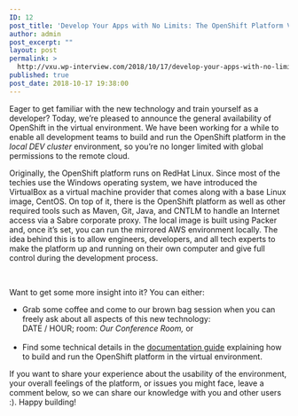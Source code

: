 ```yaml
---
ID: 12
post_title: 'Develop Your Apps with No Limits: The OpenShift Platform Virtual Machine'
author: admin
post_excerpt: ""
layout: post
permalink: >
  http://vxu.wp-interview.com/2018/10/17/develop-your-apps-with-no-limits-the-openshift-platform-virtual-machine/
published: true
post_date: 2018-10-17 19:38:00
---
```

<span style="font-weight: 400;">Eager to get familiar with the new technology and train yourself as a developer? Today, we’re pleased to announce the general availability of OpenShift in the virtual environment. W</span><span style="font-weight: 400;">e have been working for a while to enable all development teams to build and run the OpenShift platform in the </span><i><span style="font-weight: 400;">local DEV cluster</span></i><span style="font-weight: 400;"> environment, so you’re no longer limited with global permissions to the remote cloud.</span>

<span style="font-weight: 400;">Originally, the OpenShift platform runs on RedHat Linux. Since most of the techies use the Windows operating system, we have introduced the VirtualBox as a virtual machine provider that comes along with a </span><span style="font-weight: 400;">base Linux image, </span><span style="font-weight: 400;">CentOS. On top of it, there is the OpenShift platform as well as other required tools such as </span><span style="font-weight: 400;">Maven, Git, Java, and CNTLM</span> <span style="font-weight: 400;">to handle an Internet access via a Sabre corporate proxy. The local image is built using Packer</span> <span style="font-weight: 400;">and, once it’s set, you can run the mirrored AWS environment locally.</span> <span style="font-weight: 400;">The idea behind this is to allow engineers, developers, and all tech experts to make the platform up and running on their own computer and give full control during the development process.</span>

&nbsp;

<span style="font-weight: 400;">Want to get some more insight into it? You can either:</span>
<ul>
 	<li><span style="font-weight: 400;">Grab some coffee and come to our brown bag session when you can freely ask about all aspects of this new technology:</span></li>
 	<li style="list-style-type: none;"><span style="font-weight: 400;">DATE / HOUR; room: </span><i><span style="font-weight: 400;">Our Conference Room, </span></i><span style="font-weight: 400;">or</span></li>
&nbsp;
 	<li><span style="font-weight: 400;">Find some technical details in the </span><a href="http://nataliakatrynska.github.io" target="_blank" rel="noopener"><span style="font-weight: 400;">documentation guide</span></a><span style="font-weight: 400;"> explaining how to build and run the OpenShift platform in the virtual environment.</span></li>
</ul>
<span style="font-weight: 400;">If you want to share your experience about the usability of the environment, your overall feelings of the platform, or issues you might face, leave a comment below, so we can share our knowledge with you and other users :).</span>
<span style="font-weight: 400;">Happy building!</span>
